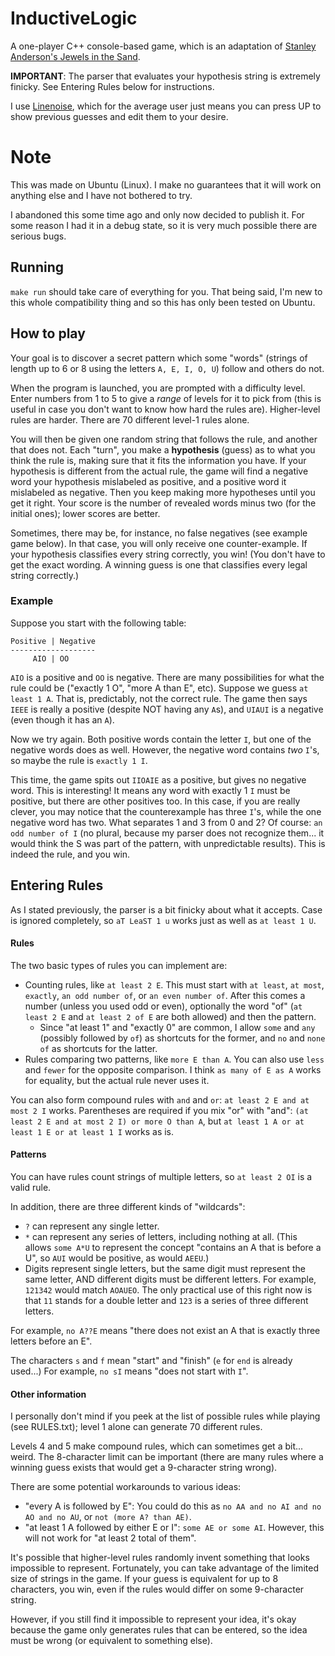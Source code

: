 # InductiveLogic
A one-player C++ console-based game, which is an adaptation of [Stanley Anderson's Jewels in the Sand](http://web.archive.org/web/20181120194631/http://pweb.jps.net:80/~sangreal/jits.htm).

**IMPORTANT**: The parser that evaluates your hypothesis string is extremely finicky. See Entering Rules below for instructions.

I use [Linenoise](https://github.com/antirez/linenoise), which for the average user just means you can press UP to show previous guesses and edit them to your desire.

# Note
This was made on Ubuntu (Linux). I make no guarantees that it will work on anything else and I have not bothered to try.

I abandoned this some time ago and only now decided to publish it. For some reason I had it in a debug state, so it is very much possible there are serious bugs.

## Running
`make run` should take care of everything for you. That being said, I'm new to this whole compatibility thing and so this has only been tested on Ubuntu.

## How to play
Your goal is to discover a secret pattern which some "words" (strings of length up to 6 or 8 using the letters `A, E, I, O, U`) follow and others do not.

When the program is launched, you are prompted with a difficulty level. Enter numbers from 1 to 5 to give a _range_ of levels for it to pick from (this is useful in case you don't want to know how hard the rules are). Higher-level rules are harder. There are 70 different level-1 rules alone.

You will then be given one random string that follows the rule, and another that does not. Each "turn", you make a **hypothesis** (guess) as to what you think the rule is, making sure that it fits the information you have. If your hypothesis is different from the actual rule, the game will find a negative word your hypothesis mislabeled as positive, and a positive word it mislabeled as negative. Then you keep making more hypotheses until you get it right. Your score is the number of revealed words minus two (for the initial ones); lower scores are better.

Sometimes, there may be, for instance, no false negatives (see example game below). In that case, you will only receive one counter-example. If your hypothesis classifies every string correctly, you win! (You don't have to get the exact wording. A winning guess is one that classifies every legal string correctly.)

### Example
Suppose you start with the following table:
```
Positive | Negative
-------------------
     AIO | OO
```
 `AIO` is a positive and `OO` is negative. There are many possibilities for what the rule could be ("exactly 1 O", "more A than E", etc). Suppose we guess `at least 1 A`. That is, predictably, not the correct rule. The game then says `IEEE` is really a positive (despite NOT having any `A`s), and `UIAUI` is a negative (even though it has an `A`).

Now we try again. Both positive words contain the letter `I`, but one of the negative words does as well. However, the negative word contains _two_ `I`'s, so maybe the rule is `exactly 1 I`.

This time, the game spits out `IIOAIE` as a positive, but gives no negative word. This is interesting! It means any word with exactly 1 `I` must be positive, but there are other positives too. In this case, if you are really clever, you may notice that the counterexample has three `I`'s, while the one negative word has two. What separates 1 and 3 from 0 and 2? Of course: `an odd number of I` (no plural, because my parser does not recognize them... it would think the S was part of the pattern, with unpredictable results). This is indeed the rule, and you win.

## Entering Rules
As I stated previously, the parser is a bit finicky about what it accepts. Case is ignored completely, so `aT LeaST 1 u` works just as well as `at least 1 U`.

#### Rules
The two basic types of rules you can implement are:
- Counting rules, like `at least 2 E`. This must start with `at least`, `at most`, `exactly`, `an odd number of`, or `an even number of`. After this comes a number (unless you used odd or even), optionally the word "of" (`at least 2 E` and `at least 2 of E` are both allowed) and then the pattern.
	- Since "at least 1" and "exactly 0" are common, I allow `some` and `any` (possibly followed by `of`) as shortcuts for the former, and `no` and `none of` as shortcuts for the latter.
- Rules comparing two patterns, like `more E than A`. You can also use `less` and `fewer` for the opposite comparison. I think `as many of E as A` works for equality, but the actual rule never uses it.

You can also form compound rules with `and` and `or`: `at least 2 E and at most 2 I` works. Parentheses are required if you mix "or" with "and": `(at least 2 E and at most 2 I) or more O than A`, but `at least 1 A or at least 1 E or at least 1 I` works as is.

#### Patterns
You can have rules count strings of multiple letters, so `at least 2 OI` is a valid rule.

In addition, there are three different kinds of "wildcards":
- `?` can represent any single letter.
- `*` can represent any series of letters, including nothing at all. (This allows `some A*U` to represent the concept "contains an A that is before a U", so `AUI` would be positive, as would `AEEU`.)
- Digits represent single letters, but the same digit must represent the same letter, AND different digits must be different letters. For example, `121342` would match `AOAUEO`. The only practical use of this right now is that `11` stands for a double letter and `123` is a series of three different letters.

For example, `no A??E` means "there does not exist an A that is exactly three letters before an E".

The characters `s` and `f` mean "start" and "finish" (`e` for `end` is already used...) For example, `no sI` means "does not start with `I`".

#### Other information

I personally don't mind if you peek at the list of possible rules while playing (see RULES.txt); level 1 alone can generate 70 different rules.

Levels 4 and 5 make compound rules, which can sometimes get a bit... weird. The 8-character limit can be important (there are many rules where a winning guess exists that would get a 9-character string wrong).

There are some potential workarounds to various ideas:
- "every A is followed by E": You could do this as `no AA and no AI and no AO and no AU`, or `not (more A? than AE)`.
- "at least 1 A followed by either E or I": `some AE or some AI`. However, this will not work for "at least 2 total of them".

It's possible that higher-level rules randomly invent something that looks impossible to represent. Fortunately, you can take advantage of the limited size of strings in the game. If your guess is equivalent for up to 8 characters, you win, even if the rules would differ on some 9-character string.

However, if you still find it impossible to represent your idea, it's okay because the game only generates rules that can be entered, so the idea must be wrong (or equivalent to something else).
